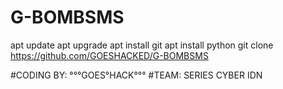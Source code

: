 # G-BOMBSMS
apt update
apt upgrade
apt install git
apt install python
git clone https://github.com/GOESHACKED/G-BOMBSMS

#CODING BY: °°°GOES°HACK°°°
#TEAM: SERIES CYBER IDN
